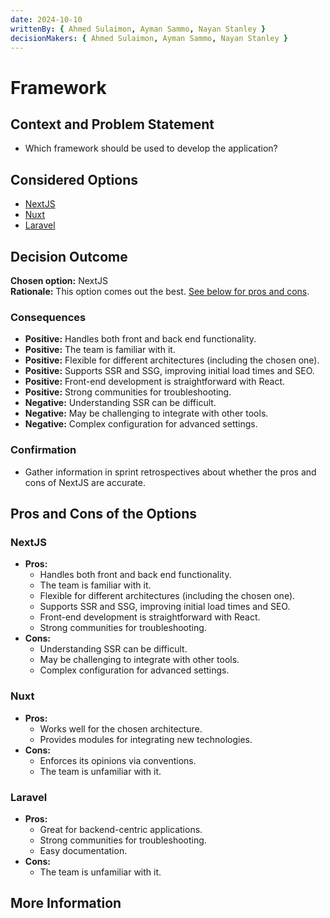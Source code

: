 ```yaml
---
date: 2024-10-10
writtenBy: { Ahmed Sulaimon, Ayman Sammo, Nayan Stanley }
decisionMakers: { Ahmed Sulaimon, Ayman Sammo, Nayan Stanley }
---
```


# Framework

## Context and Problem Statement

- Which framework should be used to develop the application?

## Considered Options

- [NextJS](#nextjs)
- [Nuxt](#nuxt)
- [Laravel](#laravel)

## Decision Outcome

**Chosen option:** NextJS  
**Rationale:** This option comes out the best. [See below for pros and cons](#pros-cons).

### Consequences

- **Positive:** Handles both front and back end functionality.
- **Positive:** The team is familiar with it.
- **Positive:** Flexible for different architectures (including the chosen one).
- **Positive:** Supports SSR and SSG, improving initial load times and SEO.
- **Positive:** Front-end development is straightforward with React.
- **Positive:** Strong communities for troubleshooting.
- **Negative:** Understanding SSR can be difficult.
- **Negative:** May be challenging to integrate with other tools.
- **Negative:** Complex configuration for advanced settings.

### Confirmation

- Gather information in sprint retrospectives about whether the pros and cons of NextJS are accurate.

<a name="pros-cons"></a>

## Pros and Cons of the Options

<a name="nextjs"></a>

### NextJS

- **Pros:**
  - Handles both front and back end functionality.
  - The team is familiar with it.
  - Flexible for different architectures (including the chosen one).
  - Supports SSR and SSG, improving initial load times and SEO.
  - Front-end development is straightforward with React.
  - Strong communities for troubleshooting.
- **Cons:**
  - Understanding SSR can be difficult.
  - May be challenging to integrate with other tools.
  - Complex configuration for advanced settings.

<a name="nuxt"></a>

### Nuxt

- **Pros:**
  - Works well for the chosen architecture.
  - Provides modules for integrating new technologies.
- **Cons:**
  - Enforces its opinions via conventions.
  - The team is unfamiliar with it.

<a name="laravel"></a>

### Laravel

- **Pros:**
  - Great for backend-centric applications.
  - Strong communities for troubleshooting.
  - Easy documentation.
- **Cons:**
  - The team is unfamiliar with it.

## More Information

<!-- Additional evidence or team agreement on the decision, links to related resources. -->
